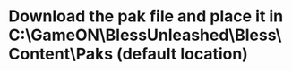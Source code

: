 # Download the pak file and place it in C:\GameON\BlessUnleashed\Bless\Content\Paks (default location)
